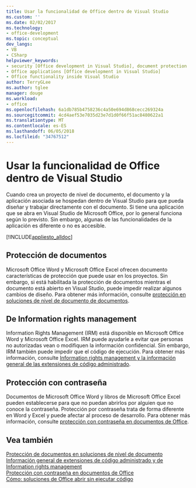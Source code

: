 ```yaml
---
title: Usar la funcionalidad de Office dentro de Visual Studio
ms.custom: ''
ms.date: 02/02/2017
ms.technology:
- office-development
ms.topic: conceptual
dev_langs:
- VB
- CSharp
helpviewer_keywords:
- security [Office development in Visual Studio], document protection
- Office applications [Office development in Visual Studio]
- Office functionality inside Visual Studio
author: TerryGLee
ms.author: tglee
manager: douge
ms.workload:
- office
ms.openlocfilehash: 6a1db785b4758236c4a50e694d868cecc269324a
ms.sourcegitcommit: 4cd4aef53e7035d23e7d1d0f66f51ac8480622a1
ms.translationtype: MT
ms.contentlocale: es-ES
ms.lasthandoff: 06/05/2018
ms.locfileid: "34767512"
---
```

# <a name="use-office-functionality-inside-of-visual-studio"></a>Usar la funcionalidad de Office dentro de Visual Studio
  Cuando crea un proyecto de nivel de documento, el documento y la aplicación asociada se hospedan dentro de Visual Studio para que pueda diseñar y trabajar directamente con el documento. Si tiene una aplicación que se abra en Visual Studio de Microsoft Office, por lo general funciona según lo previsto. Sin embargo, algunas de las funcionalidades de la aplicación es diferente o no es accesible.  
  
 [!INCLUDE[appliesto_alldoc](../vsto/includes/appliesto-alldoc-md.md)]  
  
## <a name="document-protection"></a>Protección de documentos  
 Microsoft Office Word y Microsoft Office Excel ofrecen documento características de protección que puede usar en los proyectos. Sin embargo, si está habilitada la protección de documentos mientras el documento está abierto en Visual Studio, puede impedir realizar algunos cambios de diseño. Para obtener más información, consulte [protección en soluciones de nivel de documento de documentos](../vsto/document-protection-in-document-level-solutions.md).  
  
## <a name="information-rights-management"></a>De Information rights management  
 Information Rights Management (IRM) está disponible en Microsoft Office Word y Microsoft Office Excel. IRM puede ayudarle a evitar que personas no autorizadas vean o modifiquen la información confidencial. Sin embargo, IRM también puede impedir que el código de ejecución. Para obtener más información, consulte [Information rights management y la información general de las extensiones de código administrado](../vsto/information-rights-management-and-managed-code-extensions-overview.md).  
  
## <a name="password-protection"></a>Protección con contraseña  
 Documentos de Microsoft Office Word y libros de Microsoft Office Excel pueden establecerse para que no puedan abrirlos por alguien que no conoce la contraseña. Protección por contraseña trata de forma diferente en Word y Excel y puede afectar al proceso de desarrollo. Para obtener más información, consulte [protección con contraseña en documentos de Office](../vsto/password-protection-on-office-documents.md).  
  
## <a name="see-also"></a>Vea también  
 [Protección de documentos en soluciones de nivel de documento](../vsto/document-protection-in-document-level-solutions.md)   
 [Información general de extensiones de código administrado y de Information rights management](../vsto/information-rights-management-and-managed-code-extensions-overview.md)   
 [Protección con contraseña en documentos de Office](../vsto/password-protection-on-office-documents.md)   
 [Cómo: soluciones de Office abrir sin ejecutar código](../vsto/how-to-open-office-solutions-without-running-code.md)  
  
  